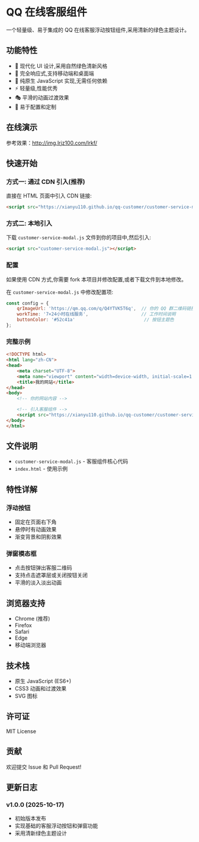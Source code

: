 # QQ 在线客服组件

一个轻量级、易于集成的 QQ 在线客服浮动按钮组件,采用清新的绿色主题设计。

## 功能特性

- 🎨 现代化 UI 设计,采用自然绿色清新风格
- 📱 完全响应式,支持移动端和桌面端
- 🚀 纯原生 JavaScript 实现,无需任何依赖
- ⚡ 轻量级,性能优秀
- 🎭 平滑的动画过渡效果
- 🔧 易于配置和定制

## 在线演示

参考效果：http://img.lrjz100.com/lrkf/

## 快速开始

### 方式一: 通过 CDN 引入(推荐)

直接在 HTML 页面中引入 CDN 链接:

```html
<script src="https://xianyu110.github.io/qq-customer/customer-service-modal.js"></script>
```

### 方式二: 本地引入

下载 `customer-service-modal.js` 文件到你的项目中,然后引入:

```html
<script src="customer-service-modal.js"></script>
```

### 配置

如果使用 CDN 方式,你需要 fork 本项目并修改配置,或者下载文件到本地修改。

在 `customer-service-modal.js` 中修改配置项:

```javascript
const config = {
    qrImageUrl: 'https://qm.qq.com/q/Q4YTVK5T6q',  // 你的 QQ 群二维码链接
    workTime: '7×24小时在线服务',                    // 工作时间说明
    buttonColor: '#52c41a'                          // 按钮主题色
};
```

### 完整示例

```html
<!DOCTYPE html>
<html lang="zh-CN">
<head>
    <meta charset="UTF-8">
    <meta name="viewport" content="width=device-width, initial-scale=1.0">
    <title>我的网站</title>
</head>
<body>
    <!-- 你的网站内容 -->

    <!-- 引入客服组件 -->
    <script src="https://xianyu110.github.io/qq-customer/customer-service-modal.js"></script>
</body>
</html>
```

## 文件说明

- `customer-service-modal.js` - 客服组件核心代码
- `index.html` - 使用示例

## 特性详解

### 浮动按钮
- 固定在页面右下角
- 悬停时有动画效果
- 渐变背景和阴影效果

### 弹窗模态框
- 点击按钮弹出客服二维码
- 支持点击遮罩层或关闭按钮关闭
- 平滑的淡入淡出动画

## 浏览器支持

- Chrome (推荐)
- Firefox
- Safari
- Edge
- 移动端浏览器

## 技术栈

- 原生 JavaScript (ES6+)
- CSS3 动画和过渡效果
- SVG 图标

## 许可证

MIT License

## 贡献

欢迎提交 Issue 和 Pull Request!

## 更新日志

### v1.0.0 (2025-10-17)
- 初始版本发布
- 实现基础的客服浮动按钮和弹窗功能
- 采用清新绿色主题设计
